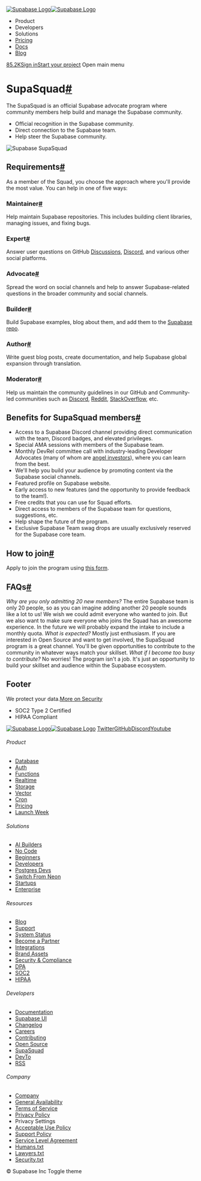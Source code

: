 [![Supabase Logo](https://supabase.com/_next/image?url=https%3A%2F%2Ffrontend-assets.supabase.com%2Fwww%2Fa88e89e4a86b%2F_next%2Fstatic%2Fmedia%2Fsupabase-logo-wordmark--light.daaeffd3.png&w=256&q=75)![Supabase Logo](https://supabase.com/_next/image?url=https%3A%2F%2Ffrontend-assets.supabase.com%2Fwww%2Fa88e89e4a86b%2F_next%2Fstatic%2Fmedia%2Fsupabase-logo-wordmark--dark.b36ebb5f.png&w=256&q=75)](https://supabase.com/)
  * Product 
  * Developers 
  * Solutions 
  * [Pricing](https://supabase.com/pricing)
  * [Docs](https://supabase.com/docs)
  * [Blog](https://supabase.com/blog)


[85.2K](https://github.com/supabase/supabase)[Sign in](https://supabase.com/dashboard)[Start your project](https://supabase.com/dashboard)
Open main menu
# SupaSquad[#](https://supabase.com/open-source/contributing/supasquad#supasquad)
The SupaSquad is an official Supabase advocate program where community members help build and manage the Supabase community.
  * Official recognition in the Supabase community.
  * Direct connection to the Supabase team.
  * Help steer the Supabase community.


![Supabase SupaSquad](https://supabase.com/_next/image?url=%2Fimages%2Fsupabase-squad.png&w=3840&q=75)
## Requirements[#](https://supabase.com/open-source/contributing/supasquad#requirements)
As a member of the Squad, you choose the approach where you'll provide the most value. You can help in one of five ways:
### Maintainer[#](https://supabase.com/open-source/contributing/supasquad#maintainer)
Help maintain Supabase repositories. This includes building client libraries, managing issues, and fixing bugs.
### Expert[#](https://supabase.com/open-source/contributing/supasquad#expert)
Answer user questions on GitHub [Discussions](https://github.com/supabase/supabase/discussions), [Discord](https://discord.supabase.com), and various other social platforms.
### Advocate[#](https://supabase.com/open-source/contributing/supasquad#advocate)
Spread the word on social channels and help to answer Supabase-related questions in the broader community and social channels.
### Builder[#](https://supabase.com/open-source/contributing/supasquad#builder)
Build Supabase examples, blog about them, and add them to the [Supabase repo](https://github.com/supabase/supabase/tree/master/examples).
### Author[#](https://supabase.com/open-source/contributing/supasquad#author)
Write guest blog posts, create documentation, and help Supabase global expansion through translation.
### Moderator[#](https://supabase.com/open-source/contributing/supasquad#moderator)
Help us maintain the community guidelines in our GitHub and Community-led communities such as [Discord](https://discord.supabase.com), [Reddit](https://reddit.com/r/Supabase/), [StackOverflow](https://stackoverflow.com/questions/tagged/supabase), etc.
## Benefits for SupaSquad members[#](https://supabase.com/open-source/contributing/supasquad#benefits-for-supasquad-members)
  * Access to a Supabase Discord channel providing direct communication with the team, Discord badges, and elevated privileges.
  * Special AMA sessions with members of the Supabase team.
  * Monthly DevRel committee call with industry-leading Developer Advocates (many of whom are [angel investors](https://supabase.com/blog/angels-of-supabase)), where you can learn from the best.
  * We'll help you build your audience by promoting content via the Supabase social channels.
  * Featured profile on Supabase website.
  * Early access to new features (and the opportunity to provide feedback to the team!).
  * Free credits that you can use for Squad efforts.
  * Direct access to members of the Supabase team for questions, suggestions, etc.
  * Help shape the future of the program.
  * Exclusive Supabase Team swag drops are usually exclusively reserved for the Supabase core team.


## How to join[#](https://supabase.com/open-source/contributing/supasquad#how-to-join)
Apply to join the program using [this form](https://airtable.com/shr0FtLqLfhpuEya8).
## FAQs[#](https://supabase.com/open-source/contributing/supasquad#faqs)
_Why are you only admitting 20 new members?_
The entire Supabase team is only 20 people, so as you can imagine adding another 20 people sounds like a lot to us! We wish we could admit everyone who wanted to join. But we also want to make sure everyone who joins the Squad has an awesome experience. In the future we will probably expand the intake to include a monthly quota.
_What is expected?_
Mostly just enthusiasm. If you are interested in Open Source and want to get involved, the SupaSquad program is a great channel. You'll be given opportunities to contribute to the community in whatever ways match your skillset.
_What if I become too busy to contribute?_
No worries! The program isn't a job. It's just an opportunity to build your skillset and audience within the Supabase ecosystem.
## Footer
We protect your data.[More on Security](https://supabase.com/security)
  * SOC2 Type 2 Certified
  * HIPAA Compliant


[![Supabase Logo](https://supabase.com/_next/image?url=https%3A%2F%2Ffrontend-assets.supabase.com%2Fwww%2Fa88e89e4a86b%2F_next%2Fstatic%2Fmedia%2Fsupabase-logo-wordmark--light.daaeffd3.png&w=384&q=75)![Supabase Logo](https://supabase.com/_next/image?url=https%3A%2F%2Ffrontend-assets.supabase.com%2Fwww%2Fa88e89e4a86b%2F_next%2Fstatic%2Fmedia%2Fsupabase-logo-wordmark--dark.b36ebb5f.png&w=384&q=75)](https://supabase.com/)
[Twitter](https://twitter.com/supabase)[GitHub](https://github.com/supabase)[Discord](https://discord.supabase.com/)[Youtube](https://youtube.com/c/supabase)
###### Product
  * [Database](https://supabase.com/database)
  * [Auth](https://supabase.com/auth)
  * [Functions](https://supabase.com/edge-functions)
  * [Realtime](https://supabase.com/realtime)
  * [Storage](https://supabase.com/storage)
  * [Vector](https://supabase.com/modules/vector)
  * [Cron](https://supabase.com/modules/cron)
  * [Pricing](https://supabase.com/pricing)
  * [Launch Week](https://supabase.com/launch-week)


###### Solutions
  * [AI Builders](https://supabase.com/solutions/ai-builders)
  * [No Code](https://supabase.com/solutions/no-code)
  * [Beginners](https://supabase.com/solutions/beginners)
  * [Developers](https://supabase.com/solutions/developers)
  * [Postgres Devs](https://supabase.com/solutions/postgres-developers)
  * [Switch From Neon](https://supabase.com/solutions/switch-from-neon)
  * [Startups](https://supabase.com/solutions/startups)
  * [Enterprise](https://supabase.com/solutions/enterprise)


###### Resources
  * [Blog](https://supabase.com/blog)
  * [Support](https://supabase.com/support)
  * [System Status](https://status.supabase.com/)
  * [Become a Partner](https://supabase.com/partners)
  * [Integrations](https://supabase.com/partners/integrations)
  * [Brand Assets](https://supabase.com/brand-assets)
  * [Security & Compliance](https://supabase.com/security)
  * [DPA](https://supabase.com/legal/dpa)
  * [SOC2](https://supabase.com/security)
  * [HIPAA](https://forms.supabase.com/hipaa2)


###### Developers
  * [Documentation](https://supabase.com/docs)
  * [Supabase UI](https://supabase.com/ui)
  * [Changelog](https://supabase.com/changelog)
  * [Careers](https://supabase.com/careers)
  * [Contributing](https://github.com/supabase/supabase/blob/master/CONTRIBUTING.md)
  * [Open Source](https://supabase.com/open-source)
  * [SupaSquad](https://supabase.com/supasquad)
  * [DevTo](https://dev.to/supabase)
  * [RSS](https://supabase.com/rss.xml)


###### Company
  * [Company](https://supabase.com/company)
  * [General Availability](https://supabase.com/ga)
  * [Terms of Service](https://supabase.com/terms)
  * [Privacy Policy](https://supabase.com/privacy)
  * Privacy Settings
  * [Acceptable Use Policy](https://supabase.com/aup)
  * [Support Policy](https://supabase.com/support-policy)
  * [Service Level Agreement](https://supabase.com/sla)
  * [Humans.txt](https://supabase.com/humans.txt)
  * [Lawyers.txt](https://supabase.com/lawyers.txt)
  * [Security.txt](https://supabase.com/.well-known/security.txt)


© Supabase Inc
Toggle theme
